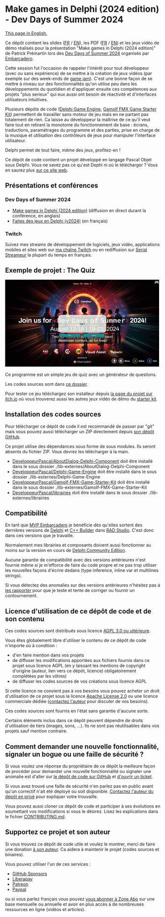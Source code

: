 # Make games in Delphi (2024 edition) - Dev Days of Summer 2024

[This page in English.](README.md)

Ce dépôt contient les slides ([FR](slides-FR/) / [EN](slides-EN/)), les PDF ([FR](MakeGamesInDelphi2024Edition-FR.pdf) / [EN](MakeGamesInDelphi2024Edition-EN.pdf)) et les jeux vidéo de démo réalisés pour la présentation "Make games in Delphi (2024 edition)" de Patrick Prémartin lors des [Dev Days of Summer 2024](https://www.codegear.com/DevDaysofSummer/) organisés par [Embarcadero](https://www.embarcadero.com).

Cette session fut l'occasion de rappeler l'intérêt pour tout développeur (avec ou sans expérience) de se mettre à la création de jeux vidéos (par exemple sur des week-ends de [game jam](https://itch.io/jams)). C'est une bonne façon de se mettre à niveau sur des fonctionnalités qu'on utilise peu dans les développements du quotidien et d'appliquer ensuite ces compétences aux projets "plus serieux" qui eux aussi ont besoin de réactivité et d'interfaces utilisateurs intuitives.

Plusieurs dépôts de code ([Delphi Game Engine](https://github.com/DeveloppeurPascal/Delphi-Game-Engine), [Gamolf FMX Game Starter Kit](https://github.com/DeveloppeurPascal/Gamolf-FMX-Game-Starter-Kit)) permettent de travailler sans moteur de jeu mais en ne partant pas totalement de rien. Ca laisse au développeur la maîtrise de ce qu'il veut faire tout en retirant la monotonie du fonctionnement de base : écrans, traductions, paramétrages du programme et des parties, prise en charge de la musique et utilisation des contrôleurs de jeux pour manipuler l'interface utilisateur.

Delphi permet de tout faire, même des jeux, profitez-en !

Ce dépôt de code contient un projet développé en langage Pascal Objet sous Delphi. Vous ne savez pas ce qu'est Dephi ni où le télécharger ? Vous en saurez plus [sur ce site web](https://delphi-resources.developpeur-pascal.fr/).

## Présentations et conférences

### Dev Days of Summer 2024

* [Make games in Delphi (2024 edition)](https://www.youtube.com/live/M7DcEDbuESQ?feature=shared&t=3911) (diffusion en direct durant la conférence, en anglais)
* [Faites des jeux en Delphi (v2024)](https://serialstreameur.fr/faites-des-jeux-en-delphi-edition-2024.html) (en français)

### Twitch

Suivez mes streams de développement de logiciels, jeux vidéo, applications mobiles et sites web sur [ma chaîne Twitch](https://www.twitch.tv/patrickpremartin) ou en rediffusion sur [Serial Streameur](https://serialstreameur.fr/dev-days-of-summer-2024.html) la plupart du temps en français.

## Exemple de projet : The Quiz

![capture d'écran d'une question avec un contrôleur de jeu détecté](images/TheQuiz-Question-Gamepad-500x282.jpg)

Ce programme est un simple jeu de quiz avec un générateur de questions.

Les codes sources sont dans [ce dossier](samples/TheQuiz).

Pour tester ce jeu téléchargez son installeur depuis [la page du projet sur itch.io](https://gamolf.itch.io/gamolf-fmx-game-starter-kit-demo-video-games) où vous trouverez aussi les autres jeux vidéo de démo du [starter kit](https://fmxgamestarterkit.developpeur-pascal.fr/).

## Installation des codes sources

Pour télécharger ce dépôt de code il est recommandé de passer par "git" mais vous pouvez aussi télécharger un ZIP directement depuis [son dépôt GitHub](https://github.com/DeveloppeurPascal/DevDaysOfSummer2024-MakeGamesInDelphi).

Ce projet utilise des dépendances sous forme de sous modules. Ils seront absents du fichier ZIP. Vous devrez les télécharger à la main.

* [DeveloppeurPascal/AboutDialog-Delphi-Component](https://github.com/DeveloppeurPascal/AboutDialog-Delphi-Component) doit être installé dans le sous dossier ./lib-externes/AboutDialog-Delphi-Component
* [DeveloppeurPascal/Delphi-Game-Engine](https://github.com/DeveloppeurPascal/Delphi-Game-Engine) doit être installé dans le sous dossier ./lib-externes/Delphi-Game-Engine
* [DeveloppeurPascal/Gamolf-FMX-Game-Starter-Kit](https://github.com/DeveloppeurPascal/Gamolf-FMX-Game-Starter-Kit) doit être installé dans le sous dossier ./lib-externes/Gamolf-FMX-Game-Starter-Kit
* [DeveloppeurPascal/librairies](https://github.com/DeveloppeurPascal/librairies) doit être installé dans le sous dossier ./lib-externes/librairies

## Compatibilité

En tant que [MVP Embarcadero](https://www.embarcadero.com/resources/partners/mvp-directory) je bénéficie dès qu'elles sortent des dernières versions de [Delphi](https://www.embarcadero.com/products/delphi) et [C++ Builder](https://www.embarcadero.com/products/cbuilder) dans [RAD Studio](https://www.embarcadero.com/products/rad-studio). C'est donc dans ces versions que je travaille.

Normalement mes librairies et composants doivent aussi fonctionner au moins sur la version en cours de [Delphi Community Edition](https://www.embarcadero.com/products/delphi/starter).

Aucune garantie de compatibilité avec des versions antérieures n'est fournie même si je m'efforce de faire du code propre et ne pas trop utiliser les nouvelles façons d'écrire dedans (type inference, inline var et multilines strings).

Si vous détectez des anomalies sur des versions antérieures n'hésitez pas à [les rapporter](https://github.com/DeveloppeurPascal/DevDaysOfSummer2024-MakeGamesInDelphi/issues) pour que je teste et tente de corriger ou fournir un contournement.

## Licence d'utilisation de ce dépôt de code et de son contenu

Ces codes sources sont distribués sous licence [AGPL 3.0 ou ultérieure](https://choosealicense.com/licenses/agpl-3.0/).

Vous êtes globalement libre d'utiliser le contenu de ce dépôt de code n'importe où à condition :
* d'en faire mention dans vos projets
* de diffuser les modifications apportées aux fichiers fournis dans ce projet sous licence AGPL (en y laissant les mentions de copyright d'origine (auteur, lien vers ce dépôt, licence) obligatoirement complétées par les vôtres)
* de diffuser les codes sources de vos créations sous licence AGPL

Si cette licence ne convient pas à vos besoins vous pouvez acheter un droit d'utilisation de ce projet sous la licence [Apache License 2.0](https://choosealicense.com/licenses/apache-2.0/) ou une licence commerciale dédiée ([contactez l'auteur](https://developpeur-pascal.fr/nous-contacter.php) pour discuter de vos besoins).

Ces codes sources sont fournis en l'état sans garantie d'aucune sorte.

Certains éléments inclus dans ce dépôt peuvent dépendre de droits d'utilisation de tiers (images, sons, ...). Ils ne sont pas réutilisables dans vos projets sauf mention contraire.

## Comment demander une nouvelle fonctionnalité, signaler un bogue ou une faille de sécurité ?

Si vous voulez une réponse du propriétaire de ce dépôt la meilleure façon de procéder pour demander une nouvelle fonctionnalité ou signaler une anomalie est d'aller sur [le dépôt de code sur GitHub](https://github.com/DeveloppeurPascal/DevDaysOfSummer2024-MakeGamesInDelphi) et [d'ouvrir un ticket](https://github.com/DeveloppeurPascal/DevDaysOfSummer2024-MakeGamesInDelphi/issues).

Si vous avez trouvé une faille de sécurité n'en parlez pas en public avant qu'un correctif n'ait été déployé ou soit disponible. [Contactez l'auteur du dépôt en privé](https://developpeur-pascal.fr/nous-contacter.php) pour expliquer votre trouvaille.

Vous pouvez aussi cloner ce dépôt de code et participer à ses évolutions en soumettant vos modifications si vous le désirez. Lisez les explications dans le fichier [CONTRIBUTING.md](CONTRIBUTING.md).

## Supportez ce projet et son auteur

Si vous trouvez ce dépôt de code utile et voulez le montrer, merci de faire une donation [à son auteur](https://github.com/DeveloppeurPascal). Ca aidera à maintenir le projet (codes sources et binaires).

Vous pouvez utiliser l'un de ces services :

* [GitHub Sponsors](https://github.com/sponsors/DeveloppeurPascal)
* [Liberapay](https://liberapay.com/PatrickPremartin)
* [Patreon](https://www.patreon.com/patrickpremartin)
* [Paypal](https://www.paypal.com/paypalme/patrickpremartin)

ou si vous parlez français vous pouvez [vous abonner à Zone Abo](https://zone-abo.fr/nos-abonnements.php) sur une base mensuelle ou annuelle et avoir en plus accès à de nombreuses ressources en ligne (vidéos et articles).
